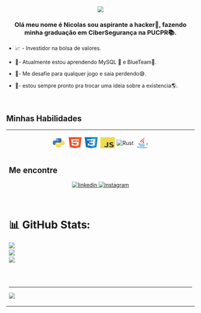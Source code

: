 <div align="center">
<img src="https://www.svgrepo.com/show/415194/files-hack-secret.svg" align="center" style="width: 10%" />
</div>  
  

### <div align="center">Olá meu nome é Nicolas sou aspirante a hacker👾, fazendo minha graduação em CiberSegurança na PUCPR📚.</div>  
  

- 📈 - Investidor na bolsa de valores.  
  

- 📓- Atualmente estou aprendendo MySQL 🎲 e BlueTeam🔷.  
  

- 🤖- Me desafie para qualquer jogo e saia perdendo😅.  
  

- 🤯- estou sempre pronto pra trocar uma ideia sobre a existencia🌎.  
  

<br/>  


## Minhas Habilidades
<table><tr><td valign="top" width="33%">


<div style="display: inline_block"><br>
  <div align="center">
  <img align="center" alt="Python" height="30" width="40" src="https://raw.githubusercontent.com/devicons/devicon/master/icons/python/python-original.svg">
  <img align="center" alt="HTML" height="30" width="40" src="https://raw.githubusercontent.com/devicons/devicon/master/icons/html5/html5-original.svg">
  <img align="center" alt="CSS" height="30" width="40" src="https://raw.githubusercontent.com/devicons/devicon/master/icons/css3/css3-original.svg">
  <img align="center" alt="JS" height="30" width="40" src="https://raw.githubusercontent.com/devicons/devicon/master/icons/javascript/javascript-original.svg">
  <img align="center" alt="Rust" height="30" width="40" src="https://www.svgrepo.com/show/374056/rust.svg">
  <img align="center" alt="Java" height="30" width="40" src="https://raw.githubusercontent.com/devicons/devicon/master/icons/java/java-original.svg">
</div>

<br/>  


## Me encontre 
<div align="center">
<a href="https://linkedin.com/in/rishavanand" target="_blank">
<img src=https://img.shields.io/badge/linkedin-%231E77B5.svg?&style=for-the-badge&logo=linkedin&logoColor=white alt=linkedin style="margin-bottom: 5px;" />
</a>
<a href="https://instagram.com/iamrishavanand" target="_blank">
<img src=https://img.shields.io/badge/instagram-%23000000.svg?&style=for-the-badge&logo=instagram&logoColor=white alt=instagram style="margin-bottom: 5px;" />
</a>  
</div>  
  
<br/>  

<br/>  

# 📊 GitHub Stats:
![](https://github-readme-stats.vercel.app/api?username=GhostFalk&theme=dark&hide_border=false&include_all_commits=false&count_private=false)<br/>
![](https://github-readme-streak-stats.herokuapp.com/?user=GhostFalk&theme=dark&hide_border=false)<br/>
![](https://github-readme-stats.vercel.app/api/top-langs/?username=GhostFalk&theme=dark&hide_border=false&include_all_commits=false&count_private=false&layout=compact)

<br/>  


<br />

---
[![](https://visitcount.itsvg.in/api?id=GhostFalk&icon=5&color=0)](https://visitcount.itsvg.in)
</div>

